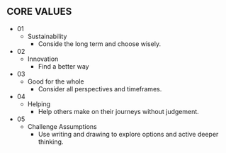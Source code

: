## CORE VALUES
* 01
    * Sustainability
        * Conside the long term and choose wisely.
* 02
    * Innovation
        * Find a better way
* 03
    * Good for the whole
        * Consider all perspectives and timeframes.
* 04
    * Helping
        * Help others make on their journeys without judgement.
* 05
    * Challenge Assumptions
        * Use writing and drawing to explore options and active deeper thinking.